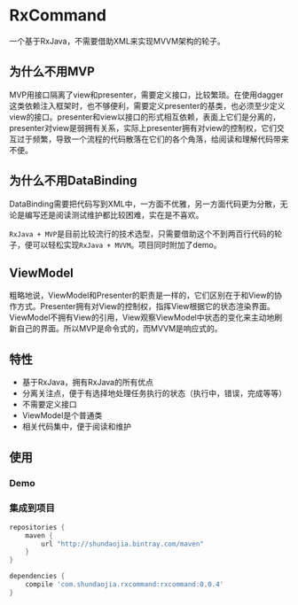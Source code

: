 # RxCommand
一个基于RxJava，不需要借助XML来实现MVVM架构的轮子。 

## 为什么不用MVP 

MVP用接口隔离了view和presenter，需要定义接口，比较繁琐。在使用dagger这类依赖注入框架时，也不够便利，需要定义presenter的基类，也必须至少定义view的接口。presenter和view以接口的形式相互依赖，表面上它们是分离的，presenter对view是弱拥有关系，实际上presenter拥有对view的控制权，它们交互过于频繁，导致一个流程的代码散落在它们的各个角落，给阅读和理解代码带来不便。

## 为什么不用DataBinding

DataBinding需要把代码写到XML中，一方面不优雅，另一方面代码更为分散，无论是编写还是阅读测试维护都比较困难，实在是不喜欢。 

`RxJava + MVP`是目前比较流行的技术选型，只需要借助这个不到两百行代码的轮子，便可以轻松实现`RxJava + MVVM`。项目同时附加了demo。

## ViewModel

粗略地说，ViewModel和Presenter的职责是一样的，它们区别在于和View的协作方式。Presenter拥有对View的控制权，指挥View根据它的状态渲染界面。ViewModel不拥有View的引用，View观察ViewModel中状态的变化来主动地刷新自己的界面。所以MVP是命令式的，而MVVM是响应式的。

## 特性 

* 基于RxJava，拥有RxJava的所有优点
* 分离关注点，便于有选择地处理任务执行的状态（执行中，错误，完成等等）
* 不需要定义接口
* ViewModel是个普通类
* 相关代码集中，便于阅读和维护

## 使用 

### Demo

### 集成到项目

```gradle
repositories {
    maven {
        url "http://shundaojia.bintray.com/maven"
    }
}
``` 

```gradle
dependencies {
    compile 'com.shundaojia.rxcommand:rxcommand:0.0.4'
}
```
